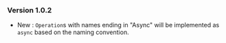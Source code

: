 ﻿### Version 1.0.2

- New : `Operation`s with names ending in "Async" will be implemented as `async` based on the naming convention.
